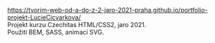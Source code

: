 https://tvorim-web-od-a-do-z-2-jaro-2021-praha.github.io/portfolio-projekt-LucieCicvarkova/  
Projekt kurzu Czechitas HTML/CSS2, jaro 2021.  
Použití BEM, SASS, animací SVG.

